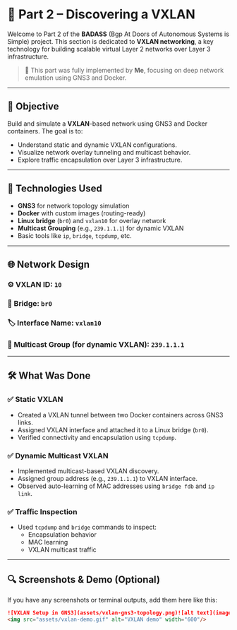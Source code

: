 # 🔄 Part 2 – Discovering a VXLAN

Welcome to Part 2 of the **BADASS** (Bgp At Doors of Autonomous Systems is Simple) project. This section is dedicated to **VXLAN networking**, a key technology for building scalable virtual Layer 2 networks over Layer 3 infrastructure.

> 🧠 This part was fully implemented by **Me**, focusing on deep network emulation using GNS3 and Docker.

---

## 🎯 Objective

Build and simulate a **VXLAN**-based network using GNS3 and Docker containers. The goal is to:
- Understand static and dynamic VXLAN configurations.
- Visualize network overlay tunneling and multicast behavior.
- Explore traffic encapsulation over Layer 3 infrastructure.

---

## 🧱 Technologies Used

- **GNS3** for network topology simulation
- **Docker** with custom images (routing-ready)
- **Linux bridge** (`br0`) and `vxlan10` for overlay network
- **Multicast Grouping** (e.g., `239.1.1.1`) for dynamic VXLAN
- Basic tools like `ip`, `bridge`, `tcpdump`, etc.

---

## 🌐 Network Design

### ⚙️ VXLAN ID: `10`
### 🔗 Bridge: `br0`
### 🏷️ Interface Name: `vxlan10`
### 📡 Multicast Group (for dynamic VXLAN): `239.1.1.1`

---

## 🛠️ What Was Done

### ✅ Static VXLAN
- Created a VXLAN tunnel between two Docker containers across GNS3 links.
- Assigned VXLAN interface and attached it to a Linux bridge (`br0`).
- Verified connectivity and encapsulation using `tcpdump`.

### ✅ Dynamic Multicast VXLAN
- Implemented multicast-based VXLAN discovery.
- Assigned group address (e.g., `239.1.1.1`) to VXLAN interface.
- Observed auto-learning of MAC addresses using `bridge fdb` and `ip link`.

### ✅ Traffic Inspection
- Used `tcpdump` and `bridge` commands to inspect:
  - Encapsulation behavior
  - MAC learning
  - VXLAN multicast traffic

---

## 🔍 Screenshots & Demo (Optional)

If you have any screenshots or terminal outputs, add them here like this:

```markdown
![VXLAN Setup in GNS3](assets/vxlan-gns3-topology.png)![alt text](image.png)
<img src="assets/vxlan-demo.gif" alt="VXLAN demo" width="600"/>



